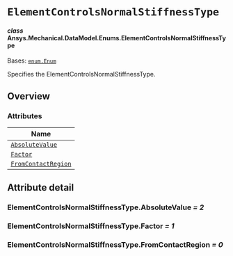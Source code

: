# `ElementControlsNormalStiffnessType`

<a id="ansys.mechanical.stubs.v242.Ansys.Mechanical.DataModel.Enums.ElementControlsNormalStiffnessType"></a>

#### *class* Ansys.Mechanical.DataModel.Enums.ElementControlsNormalStiffnessType

Bases: [`enum.Enum`](https://docs.python.org/3/library/enum.html#enum.Enum)

Specifies the ElementControlsNormalStiffnessType.

<!-- !! processed by numpydoc !! -->

<a id="overview"></a>

## Overview

### Attributes

| Name |
| ------------------------------------------------------------------------------ |
| [`AbsoluteValue`](#ElementControlsNormalStiffnessType.AbsoluteValue) |
| [`Factor`](#ElementControlsNormalStiffnessType.Factor) |
| [`FromContactRegion`](#ElementControlsNormalStiffnessType.FromContactRegion) |

<a id="attribute-detail"></a>

## Attribute detail

<a id="ElementControlsNormalStiffnessType.AbsoluteValue"></a>

### ElementControlsNormalStiffnessType.AbsoluteValue *= 2*

<a id="ElementControlsNormalStiffnessType.Factor"></a>

### ElementControlsNormalStiffnessType.Factor *= 1*

<a id="ElementControlsNormalStiffnessType.FromContactRegion"></a>

### ElementControlsNormalStiffnessType.FromContactRegion *= 0*


